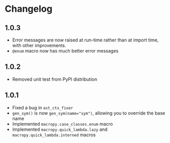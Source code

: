 Changelog
=========

1.0.3
-----
- Error messages are now raised at run-time rather than at import time, with other improvements.
- `@enum` macro now has much better error messages

1.0.2
-----
- Removed unit test from PyPI distribution

1.0.1
-----
- Fixed a bug in `ast_ctx_fixer`
- `gen_sym()` is now `gen_sym(name="sym")`, allowing you to override the base name
- Implemented `macropy.case_classes.enum` macro
- Implemented `macropy.quick_lambda.lazy` and `macropy.quick_lambda.interned` macros

